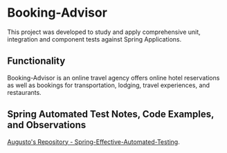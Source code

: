# Booking-Advisor
This project was developed to study and apply comprehensive unit, integration and component tests against Spring Applications.

## Functionality
Booking-Advisor is an online travel agency offers online hotel reservations as well as bookings for transportation, lodging, travel experiences, and restaurants.

## Spring Automated Test Notes, Code Examples, and Observations
[Augusto's Repository - Spring-Effective-Automated-Testing](https://github.com/AugustoCalado/Spring-Framework-Studies/tree/master/Spring-Effective-Automated-Testing).
